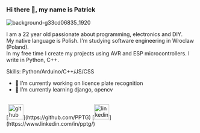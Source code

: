 ### Hi there 👋, my name is Patrick
![background-g33cd06835_1920](https://user-images.githubusercontent.com/24864691/213499917-d67f6f75-7518-4111-a887-cdd7eff033d8.jpg)

I am a 22 year old passionate about programming, electronics and DIY.
<br>
My native language is Polish. I'm studying software engineering in Wroclaw (Poland).
<br>
In my free time I create my projects using AVR and ESP microcontrollers. I write in Python, C++.

Skills: Python/Arduino/C++/JS/CSS

- 🔭 I’m currently working on licence plate recognition 
- 🌱 I’m currently learning django, opencv 
<br>
[<img src='https://cdn.jsdelivr.net/npm/simple-icons@3.0.1/icons/github.svg' alt='github' height='40'>](https://github.com/PPTG)                                     [<img src='https://cdn.jsdelivr.net/npm/simple-icons@3.0.1/icons/linkedin.svg' alt='linkedin' height='40'>](https://www.linkedin.com/in/pptg/)  
